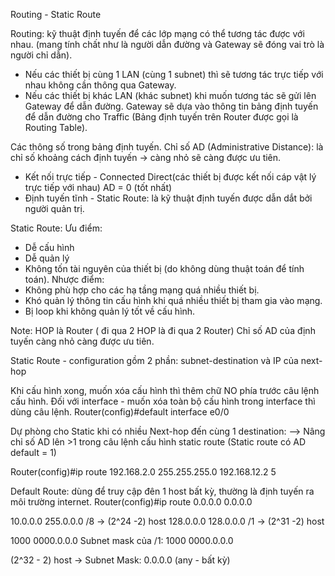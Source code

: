 Routing - Static Route

Routing: kỹ thuật định tuyến để các lớp mạng có thể tương tác được với nhau.
(mang tính chất như là người dẫn đường và Gateway sẽ đóng vai trò là người chỉ dẫn).
- Nếu các thiết bị cùng 1 LAN (cùng 1 subnet) thì sẽ tương tác trực tiếp với nhau không cần thông qua Gateway.
- Nếu các thiết bị khác LAN (khác subnet) khi muốn tương tác sẽ gửi lên Gateway để dẫn đường.
Gateway sẽ dựa vào thông tin bảng định tuyến để dẫn đường cho Traffic (Bảng định tuyến trên Router được gọi là
Routing Table).

Các thông số trong bảng định tuyến.
Chỉ số AD (Administrative Distance): là chỉ số khoảng cách định tuyến -> càng nhỏ sẽ càng được ưu tiên.
- Kết nối trực tiếp - Connected Direct(các thiết bị được kết nối cáp vật lý trực tiếp với nhau) AD = 0 (tốt nhất)
- Định tuyến tĩnh - Static Route: là kỹ thuật định tuyến được dẫn dắt bởi người quản trị.

Static Route:
	Ưu điểm:
- Dễ cấu hình
- Dễ quản lý
- Không tốn tài nguyên của thiết bị (do không dùng thuật toán để tính toán).
	Nhược điểm:
- Không phù hợp cho các hạ tầng mạng quá nhiều thiết bị.
- Khó quản lý thông tin cấu hình khi quá nhiều thiết bị tham gia vào mạng.
- Bị loop khi không quản lý tốt về cấu hình.

Note: HOP là Router ( đi qua 2 HOP là đi qua 2 Router)
Chỉ số AD của định tuyến càng nhỏ càng được ưu tiên.

Static Route - configuration gồm 2 phần: subnet-destination và IP của next-hop

Khi cấu hình xong, muốn xóa cấu hình thì thêm chữ NO phía trước câu lệnh cấu hình.
Đối với interface - muốn xóa toàn bộ cấu hình trong interface thì dùng câu lệnh.
Router(config)#default interface e0/0


Dự phòng cho Static khi có nhiều Next-hop đến cùng 1 destination:
--> Nâng chỉ số AD lên >1 trong câu lệnh cấu hình static route (Static route có AD default = 1)

Router(config)#ip route 192.168.2.0 255.255.255.0 192.168.12.2 5

Default Route: dùng để truy cập đên 1 host bất kỳ, thường là định tuyến ra môi trường internet.
Router(config)#ip route 0.0.0.0  0.0.0.0 <ip next-hop>

10.0.0.0 255.0.0.0 /8 -> (2^24 -2) host
128.0.0.0 128.0.0.0 /1 -> (2^31 -2) host


1000 0000.0.0.0 	Subnet mask của /1: 1000 0000.0.0.0

(2^32 - 2) host -> Subnet Mask: 0.0.0.0 (any - bất kỳ)







